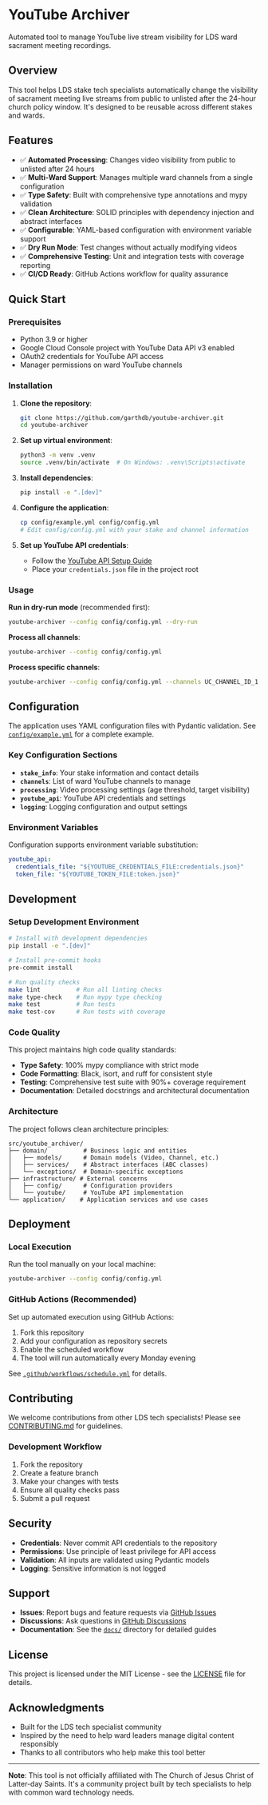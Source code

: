 # YouTube Archiver

Automated tool to manage YouTube live stream visibility for LDS ward sacrament meeting recordings.

## Overview

This tool helps LDS stake tech specialists automatically change the visibility of sacrament meeting live streams from public to unlisted after the 24-hour church policy window. It's designed to be reusable across different stakes and wards.

## Features

- ✅ **Automated Processing**: Changes video visibility from public to unlisted after 24 hours
- ✅ **Multi-Ward Support**: Manages multiple ward channels from a single configuration
- ✅ **Type Safety**: Built with comprehensive type annotations and mypy validation
- ✅ **Clean Architecture**: SOLID principles with dependency injection and abstract interfaces
- ✅ **Configurable**: YAML-based configuration with environment variable support
- ✅ **Dry Run Mode**: Test changes without actually modifying videos
- ✅ **Comprehensive Testing**: Unit and integration tests with coverage reporting
- ✅ **CI/CD Ready**: GitHub Actions workflow for quality assurance

## Quick Start

### Prerequisites

- Python 3.9 or higher
- Google Cloud Console project with YouTube Data API v3 enabled
- OAuth2 credentials for YouTube API access
- Manager permissions on ward YouTube channels

### Installation

1. **Clone the repository**:
   ```bash
   git clone https://github.com/garthdb/youtube-archiver.git
   cd youtube-archiver
   ```

2. **Set up virtual environment**:
   ```bash
   python3 -m venv .venv
   source .venv/bin/activate  # On Windows: .venv\Scripts\activate
   ```

3. **Install dependencies**:
   ```bash
   pip install -e ".[dev]"
   ```

4. **Configure the application**:
   ```bash
   cp config/example.yml config/config.yml
   # Edit config/config.yml with your stake and channel information
   ```

5. **Set up YouTube API credentials**:
   - Follow the [YouTube API Setup Guide](docs/youtube-api-setup.md)
   - Place your `credentials.json` file in the project root

### Usage

**Run in dry-run mode** (recommended first):
```bash
youtube-archiver --config config/config.yml --dry-run
```

**Process all channels**:
```bash
youtube-archiver --config config/config.yml
```

**Process specific channels**:
```bash
youtube-archiver --config config/config.yml --channels UC_CHANNEL_ID_1 UC_CHANNEL_ID_2
```

## Configuration

The application uses YAML configuration files with Pydantic validation. See [`config/example.yml`](config/example.yml) for a complete example.

### Key Configuration Sections

- **`stake_info`**: Your stake information and contact details
- **`channels`**: List of ward YouTube channels to manage
- **`processing`**: Video processing settings (age threshold, target visibility)
- **`youtube_api`**: YouTube API credentials and settings
- **`logging`**: Logging configuration and output settings

### Environment Variables

Configuration supports environment variable substitution:
```yaml
youtube_api:
  credentials_file: "${YOUTUBE_CREDENTIALS_FILE:credentials.json}"
  token_file: "${YOUTUBE_TOKEN_FILE:token.json}"
```

## Development

### Setup Development Environment

```bash
# Install with development dependencies
pip install -e ".[dev]"

# Install pre-commit hooks
pre-commit install

# Run quality checks
make lint          # Run all linting checks
make type-check    # Run mypy type checking
make test          # Run tests
make test-cov      # Run tests with coverage
```

### Code Quality

This project maintains high code quality standards:

- **Type Safety**: 100% mypy compliance with strict mode
- **Code Formatting**: Black, isort, and ruff for consistent style
- **Testing**: Comprehensive test suite with 90%+ coverage requirement
- **Documentation**: Detailed docstrings and architectural documentation

### Architecture

The project follows clean architecture principles:

```
src/youtube_archiver/
├── domain/          # Business logic and entities
│   ├── models/      # Domain models (Video, Channel, etc.)
│   ├── services/    # Abstract interfaces (ABC classes)
│   └── exceptions/  # Domain-specific exceptions
├── infrastructure/ # External concerns
│   ├── config/      # Configuration providers
│   └── youtube/     # YouTube API implementation
└── application/    # Application services and use cases
```

## Deployment

### Local Execution

Run the tool manually on your local machine:
```bash
youtube-archiver --config config/config.yml
```

### GitHub Actions (Recommended)

Set up automated execution using GitHub Actions:

1. Fork this repository
2. Add your configuration as repository secrets
3. Enable the scheduled workflow
4. The tool will run automatically every Monday evening

See [`.github/workflows/schedule.yml`](.github/workflows/schedule.yml) for details.

## Contributing

We welcome contributions from other LDS tech specialists! Please see [CONTRIBUTING.md](CONTRIBUTING.md) for guidelines.

### Development Workflow

1. Fork the repository
2. Create a feature branch
3. Make your changes with tests
4. Ensure all quality checks pass
5. Submit a pull request

## Security

- **Credentials**: Never commit API credentials to the repository
- **Permissions**: Use principle of least privilege for API access
- **Validation**: All inputs are validated using Pydantic models
- **Logging**: Sensitive information is not logged

## Support

- **Issues**: Report bugs and feature requests via [GitHub Issues](https://github.com/garthdb/youtube-archiver/issues)
- **Discussions**: Ask questions in [GitHub Discussions](https://github.com/garthdb/youtube-archiver/discussions)
- **Documentation**: See the [`docs/`](docs/) directory for detailed guides

## License

This project is licensed under the MIT License - see the [LICENSE](LICENSE) file for details.

## Acknowledgments

- Built for the LDS tech specialist community
- Inspired by the need to help ward leaders manage digital content responsibly
- Thanks to all contributors who help make this tool better

---

**Note**: This tool is not officially affiliated with The Church of Jesus Christ of Latter-day Saints. It's a community project built by tech specialists to help with common ward technology needs.
